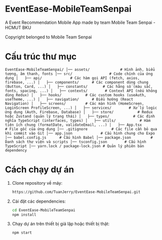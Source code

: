 # EventEase-MobileTeamSenpai

A Event Recommendation Mobile App made by team Mobile Team Senpai - HCMUT BKU

Copyright belonged to Mobile Team Senpai

# Cấu trúc thư mục
`
EventEase-MobileTeamSenpai/
│── assets/              # Hình ảnh, biểu tượng, âm thanh, fonts
│── src/                 # Code chính của ứng dụng
│   ├── api/             # Các hàm gọi API (fetch, axios, firebase, ...)
│   ├── components/      # Các component dùng chung (Button, Card, ...)
│   ├── constants/       # Các hằng số (màu sắc, fonts, spacing, ...)
│   ├── contexts/        # Context API (nếu không dùng Redux)
│   ├── hooks/           # Các custom hooks (useAuth, useTheme, ...)
│   ├── navigation/      # Điều hướng (React Navigation)
│   ├── screens/         # Các màn hình (HomeScreen, LoginScreen ProfileScreen, ...)
│   ├── services/        # Xử lý logic ứng dụng (Auth, Firebase, Database)
│   ├── store/           # Redux hoặc Zustand (quản lý trạng thái)
│   ├── types/           # Các định nghĩa TypeScript (interfaces, types)
│   ├── utils/           # Hàm tiện ích chung (formatDate, validateEmail, ...)
│   ├── App.tsx          # File gốc của ứng dụng
│── .gitignore           # Các file cần bỏ qua khi commit vào Git
│── app.json             # Cấu hình chung cho Expo
│── babel.config.js      # Cấu hình Babel
│── package.json         # Danh sách thư viện và scripts
│── tsconfig.json        # Cấu hình TypeScript
│── yarn.lock / package-lock.json # Quản lý phiên bản dependency
`

# Cách chạy dự án
1. Clone repository về máy:
    ```bash
    https://github.com/TuanJerry/EventEase-MobileTeamSenpai.git
    ```
2. Cài đặt các dependencies:
    ```bash
    cd EventEase-MobileTeamSenpai
    npm install
    ```
3. Chạy dự án trên thiết bị giả lập hoặc thiết bị thật:
    ```bash
    npm start
    ```

